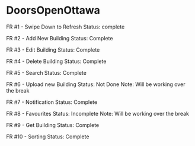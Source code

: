 # DoorsOpenOttawa


FR #1 - Swipe Down to Refresh
    Status: complete
    
FR #2 - Add New Building
    Status: Complete
  
FR #3 - Edit Building 
     Status: Complete 
     
FR #4 - Delete Building 
     Status: Complete

FR #5 - Search 
      Status: Complete
      
FR #6 - Upload new Building 
      Status: Not Done 
      Note: Will be working over the break 
      
FR #7 - Notification
      Status: Complete 
      
FR #8 - Favourites 
      Status: Incomplete
      Note: Will be working over the break
      
FR #9 - Get Building 
      Status: Complete 

FR #10 - Sorting
      Status: Complete 
